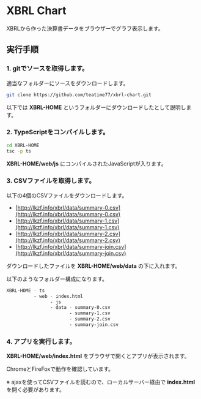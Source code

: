 # XBRL Chart
XBRLから作った決算書データをブラウザーでグラフ表示します。

## 実行手順

### 1. **gitでソースを取得します。**

適当なフォルダーにソースをダウンロードします。

```bash
git clone https://github.com/teatime77/xbrl-chart.git
```

以下では **XBRL-HOME** というフォルダーにダウンロードしたとして説明します。


### 2. **TypeScriptをコンパイルします。**

```bash
cd XBRL-HOME
tsc -p ts
```

**XBRL-HOME/web/js** にコンパイルされたJavaScriptが入ります。

### 3. **CSVファイルを取得します。**

以下の4個のCSVファイルをダウンロードします。

* [http://lkzf.info/xbrl/data/summary-0.csv](http://lkzf.info/xbrl/data/summary-0.csv)
* [http://lkzf.info/xbrl/data/summary-1.csv](http://lkzf.info/xbrl/data/summary-1.csv)
* [http://lkzf.info/xbrl/data/summary-2.csv](http://lkzf.info/xbrl/data/summary-2.csv)
* [http://lkzf.info/xbrl/data/summary-join.csv](http://lkzf.info/xbrl/data/summary-join.csv)

ダウンロードしたファイルを **XBRL-HOME/web/data** の下に入れます。

以下のようなフォルダー構成になります。

```bash
XBRL-HOME - ts
          - web - index.html
                - js
                - data - summary-0.csv
                       - summary-1.csv
                       - summary-2.csv
                       - summary-join.csv
```

### 4. **アプリを実行します。**

**XBRL-HOME/web/index.html** をブラウザで開くとアプリが表示されます。

ChromeとFireFoxで動作を確認しています。

※ ajaxを使ってCSVファイルを読むので、ローカルサーバー経由で **index.html** を開く必要があります。
